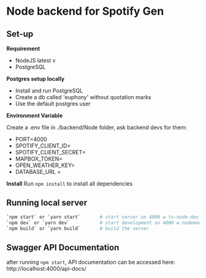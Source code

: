 # Node backend for Spotify Gen

## Set-up

**Requirement**

- NodeJS latest v
- PostgreSQL

**Postgres setup locally**

- Install and run PostgreSQL
- Create a db called 'euphony' without quotation marks
- Use the default postgres user

**Environment Variable**

Create a .env file in ./backend/Node folder, ask backend devs for them:

- PORT=4000
- SPOTIFY_CLIENT_ID=
- SPOTIFY_CLIENT_SECRET=
- MAPBOX_TOKEN=
- OPEN_WEATHER_KEY=
- DATABASE_URL =

**Install**
Run `npm install` to install all dependencies

## Running local server

```sh
`npm start` or `yarn start`       # start server on 4000 w ts-node-dev
`npm dev` or `yarn dev`           # start development on 4000 w nodemon
`npm build` or `yarn build`       # build the server
```

## Swagger API Documentation

after running `npm start`, API documentation can be accessed here:
http://localhost:4000/api-docs/
